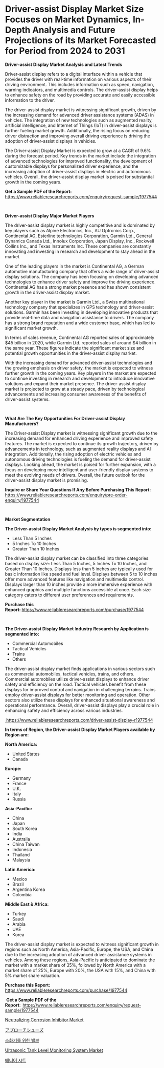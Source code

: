<p><h1>Driver-assist Display Market Size Focuses on Market Dynamics, In-Depth Analysis and Future Projections of its Market Forecasted for Period from 2024 to 2031</h1></p><p><strong>Driver-assist Display Market Analysis and Latest Trends</strong></p>
<p><p>Driver-assist display refers to a digital interface within a vehicle that provides the driver with real-time information on various aspects of their driving environment. This includes information such as speed, navigation, warning indicators, and multimedia controls. The driver-assist display helps to enhance safety on the road by providing accurate and easily accessible information to the driver.</p><p>The driver-assist display market is witnessing significant growth, driven by the increasing demand for advanced driver assistance systems (ADAS) in vehicles. The integration of new technologies such as augmented reality, artificial intelligence, and Internet of Things (IoT) in driver-assist displays is further fueling market growth. Additionally, the rising focus on reducing driver distraction and improving overall driving experience is driving the adoption of driver-assist displays in vehicles.</p><p>The Driver-assist Display Market is expected to grow at a CAGR of 9.6% during the forecast period. Key trends in the market include the integration of advanced technologies for improved functionality, the development of customizable displays for personalized driver experience, and the increasing adoption of driver-assist displays in electric and autonomous vehicles. Overall, the driver-assist display market is poised for substantial growth in the coming years.</p></p>
<p><strong>Get a Sample PDF of the Report:&nbsp;</strong> <a href="https://www.reliableresearchreports.com/enquiry/request-sample/1977544">https://www.reliableresearchreports.com/enquiry/request-sample/1977544</a></p>
<p>&nbsp;</p>
<p><strong>Driver-assist Display Major Market Players</strong></p>
<p><p>The driver-assist display market is highly competitive and is dominated by key players such as Alpine Electronics, Inc., AU Optronics Corp., Continental AG, Esterline technologies Corporation, Garmin Ltd., General Dynamics Canada Ltd., Innolux Corporation, Japan Display, Inc., Rockwell Collins Inc., and Texas Instruments Inc. These companies are constantly innovating and investing in research and development to stay ahead in the market.</p><p>One of the leading players in the market is Continental AG, a German automotive manufacturing company that offers a wide range of driver-assist display solutions. The company has been focusing on developing advanced technologies to enhance driver safety and improve the driving experience. Continental AG has a strong market presence and has shown consistent growth in the driver-assist display market.</p><p>Another key player in the market is Garmin Ltd., a Swiss multinational technology company that specializes in GPS technology and driver-assist solutions. Garmin has been investing in developing innovative products that provide real-time data and navigation assistance to drivers. The company has a strong brand reputation and a wide customer base, which has led to significant market growth.</p><p>In terms of sales revenue, Continental AG reported sales of approximately $45 billion in 2020, while Garmin Ltd. reported sales of around $4 billion in the same year. These figures indicate the significant market size and potential growth opportunities in the driver-assist display market.</p><p>With the increasing demand for advanced driver-assist technologies and the growing emphasis on driver safety, the market is expected to witness further growth in the coming years. Key players in the market are expected to continue investing in research and development to introduce innovative solutions and expand their market presence. The driver-assist display market is projected to grow at a steady pace, driven by technological advancements and increasing consumer awareness of the benefits of driver-assist systems.</p></p>
<p>&nbsp;</p>
<p><strong>What Are The Key Opportunities For Driver-assist Display Manufacturers?</strong></p>
<p><p>The Driver-assist Display market is witnessing significant growth due to the increasing demand for enhanced driving experience and improved safety features. The market is expected to continue its growth trajectory, driven by advancements in technology, such as augmented reality displays and AI integration. Additionally, the rising adoption of electric vehicles and autonomous driving technologies is fueling the demand for driver-assist displays. Looking ahead, the market is poised for further expansion, with a focus on developing more intelligent and user-friendly display systems to meet the evolving needs of drivers. Overall, the future outlook for the driver-assist display market is promising.</p></p>
<p><strong>Inquire or Share Your Questions If Any Before Purchasing This Report:</strong> <a href="https://www.reliableresearchreports.com/enquiry/pre-order-enquiry/1977544">https://www.reliableresearchreports.com/enquiry/pre-order-enquiry/1977544</a></p>
<p>&nbsp;</p>
<p><strong>Market Segmentation</strong></p>
<p><strong>The Driver-assist Display Market Analysis by types is segmented into:</strong></p>
<p><ul><li>Less Than 5 Inches</li><li>5 Inches To 10 Inches</li><li>Greater Than 10 Inches</li></ul></p>
<p><p>The driver-assist display market can be classified into three categories based on display size: Less Than 5 Inches, 5 Inches To 10 Inches, and Greater Than 10 Inches. Displays less than 5 inches are typically used for basic information like speed and fuel level. Displays between 5 to 10 inches offer more advanced features like navigation and multimedia control. Displays larger than 10 inches provide a more immersive experience with enhanced graphics and multiple functions accessible at once. Each size category caters to different user preferences and requirements.</p></p>
<p><strong>Purchase this Report:&nbsp;</strong><a href="https://www.reliableresearchreports.com/purchase/1977544">https://www.reliableresearchreports.com/purchase/1977544</a></p>
<p>&nbsp;</p>
<p><strong>The Driver-assist Display Market Industry Research by Application is segmented into:</strong></p>
<p><ul><li>Commercial Automobiles</li><li>Tactical Vehicles</li><li>Trains</li><li>Others</li></ul></p>
<p><p>The driver-assist display market finds applications in various sectors such as commercial automobiles, tactical vehicles, trains, and others. Commercial automobiles utilize driver-assist displays to enhance driver safety and efficiency on the road. Tactical vehicles benefit from these displays for improved control and navigation in challenging terrains. Trains employ driver-assist displays for better monitoring and operation. Other sectors also utilize these displays for enhanced situational awareness and operational performance. Overall, driver-assist displays play a crucial role in enhancing safety and efficiency across various industries.</p></p>
<p><a href="https://www.reliableresearchreports.com/driver-assist-display-r1977544">&nbsp;https://www.reliableresearchreports.com/driver-assist-display-r1977544</a></p>
<p><strong>In terms of Region, the Driver-assist Display Market Players available by Region are:</strong></p>
<p>
    <p> <strong> North America: </strong>
        <ul>
            <li>United States</li>
            <li>Canada</li>
        </ul>
        </p> 
    <p> <strong> Europe: </strong>
        <ul>
            <li>Germany</li>
            <li>France</li>
            <li>U.K.</li>
            <li>Italy</li>
            <li>Russia</li>
        </ul>
        </p> 
    <p> <strong> Asia-Pacific: </strong>
        <ul>
            <li>China</li>
            <li>Japan</li>
            <li>South Korea</li>
            <li>India</li>
            <li>Australia</li>
            <li>China Taiwan</li>
            <li>Indonesia</li>
            <li>Thailand</li>
            <li>Malaysia</li>
        </ul>
        </p> 
    <p> <strong> Latin America: </strong>
        <ul>
            <li>Mexico</li>
            <li>Brazil</li>
            <li>Argentina Korea</li>
            <li>Colombia</li>
        </ul>
        </p> 
    <p> <strong> Middle East & Africa: </strong>
        <ul>
            <li>Turkey</li>
            <li>Saudi</li>
            <li>Arabia</li>
            <li>UAE</li>
            <li>Korea</li>
        </ul>
    </p>
    </p>
<p><p>The driver-assist display market is expected to witness significant growth in regions such as North America, Asia-Pacific, Europe, the USA, and China due to the increasing adoption of advanced driver assistance systems in vehicles. Among these regions, Asia-Pacific is anticipated to dominate the market with a market share of 35%, followed by North America with a market share of 25%, Europe with 20%, the USA with 15%, and China with 5% market share valuation.</p></p>
<p><strong>Purchase this Report: </strong><a href="https://www.reliableresearchreports.com/purchase/1977544">https://www.reliableresearchreports.com/purchase/1977544</a></p>
<p>&nbsp;<strong>Get a Sample PDF of the Report:&nbsp;&nbsp;</strong><a href="https://www.reliableresearchreports.com/enquiry/request-sample/1977544">https://www.reliableresearchreports.com/enquiry/request-sample/1977544</a></p>
<p><strong></strong></p>
<p><p><a href="https://issuu.com/reportprime-2/docs/neutralizing-corrosion-inhibitor-market-size-2030.">Neutralizing Corrosion Inhibitor Market</a></p><p><a href="https://medium.com/@russellrodriguez2727/%E3%82%A2%E3%83%97%E3%83%AD%E3%83%BC%E3%83%81%E3%82%B7%E3%83%A5%E3%83%BC%E3%82%BA%E5%B8%82%E5%A0%B4%E8%AA%BF%E6%9F%BB%E3%83%AC%E3%83%9D%E3%83%BC%E3%83%88-%E3%81%9D%E3%81%AE%E6%AD%B4%E5%8F%B2%E3%81%A82031%E5%B9%B4%E3%81%BE%E3%81%A7%E3%81%AE%E4%BA%88%E6%B8%AC-0c7d398c844a">アプローチシューズ</a></p><p><a href="https://github.com/brendon65677/Market-Research-Report-List-1/blob/main/624140041038.md">소화기를 위한 밸브</a></p><p><a href="https://github.com/suaretopek9/Market-Research-Report-List-2/blob/main/ultrasonic-tank-level-monitoring-system-market.md">Ultrasonic Tank Level Monitoring System Market</a></p><p><a href="https://medium.com/@drewbarton1911/%EC%A1%B0%EC%82%AC-%EA%B2%B0%EA%B3%BC-2031%EB%85%84%EA%B9%8C%EC%A7%80-%EB%B2%A0%EB%8B%88%EC%96%B4-%EC%8B%9C%ED%8A%B8-%EC%8B%9C%EC%9E%A5-%EA%B7%9C%EB%AA%A8%EC%99%80-%EC%8B%9C%EC%9E%A5-%EB%8F%99%ED%96%A5-%EC%99%84%EB%B2%BD%ED%95%9C-%EC%82%B0%EC%97%85-%EC%A0%84%EB%A7%9D-2024-2031-e96c417aa60a">베니어 시트</a></p></p>